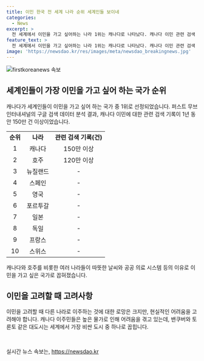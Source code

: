 ```yaml
---
title: 이민 한국 전 세계 나라 순위 세계인들 보이네
categories:
  - News
excerpt: >
  전 세계에서 이민을 가고 싶어하는 나라 1위는 캐나다로 나타났다. 캐나다 이민 관련 검색 기록이 150만건 이상으로 기록되었으며, 호주가 2위를 차지했다. 높은 물가와 미국의 반이민 정서로 미국은 순위권을 밀렸고, 일본은 아시아에서 유일하게 순위권에 포함되었다. 이외에도 뉴질랜드, 스페인, 영국, 포르투갈, 일본, 독일, 프랑스, 스위스가 순위에 포함되었다.
feature_text: >
  전 세계에서 이민을 가고 싶어하는 나라 1위는 캐나다로 나타났다. 캐나다 이민 관련 검색 기록이 150만건 이상으로 기록되었으며, 호주가 2위를 차지했다. 높은 물가와 미국의 반이민 정서로 미국은 순위권을 밀렸고, 일본은 아시아에서 유일하게 순위권에 포함되었다. 이외에도 뉴질랜드, 스페인, 영국, 포르투갈, 일본, 독일, 프랑스, 스위스가 순위에 포함되었다.
image: 'https://newsdao.kr/res/images/meta/newsdao_breakingnews.jpg'
---
```


<p><img src="https://newsdao.kr/res/images/meta/newsdao_breakingnews.jpg" alt="firstkoreanews 속보" /></p>

<h2 data-ke-size="size26">세계인들이 가장 이민을 가고 싶어 하는 국가 순위</h2>

<p data-ke-size="size16">캐나다가 세계인들이 이민을 가고 싶어 하는 국가 중 1위로 선정되었습니다. 퍼스트 무브 인터내셔널의 구글 검색 데이터 분석 결과, 캐나다 이민에 대한 관련 검색 기록이 1년 동안 150만 건 이상이었습니다.</p>

<table>
  <tbody>
    <tr>
      <td style="text-align: center; height: 17px;"><b>순위</b></td>
      <td style="text-align: center; height: 17px;"><b>나라</b></td>
      <td style="text-align: center; height: 17px;"><b>관련 검색 기록(건)</b></td>
    </tr>
    <tr>
      <td style="text-align: center; height: 17px;">1</td>
      <td style="text-align: center; height: 17px;">캐나다</td>
      <td style="text-align: center; height: 17px;">150만 이상</td>
    </tr>
    <tr>
      <td style="text-align: center; height: 17px;">2</td>
      <td style="text-align: center; height: 17px;">호주</td>
      <td style="text-align: center; height: 17px;">120만 이상</td>
    </tr>
    <tr>
      <td style="text-align: center; height: 17px;">3</td>
      <td style="text-align: center; height: 17px;">뉴질랜드</td>
      <td style="text-align: center; height: 17px;">-</td>
    </tr>
    <tr>
      <td style="text-align: center; height: 17px;">4</td>
      <td style="text-align: center; height: 17px;">스페인</td>
      <td style="text-align: center; height: 17px;">-</td>
    </tr>
    <tr>
      <td style="text-align: center; height: 17px;">5</td>
      <td style="text-align: center; height: 17px;">영국</td>
      <td style="text-align: center; height: 17px;">-</td>
    </tr>
    <tr>
      <td style="text-align: center; height: 17px;">6</td>
      <td style="text-align: center; height: 17px;">포르투갈</td>
      <td style="text-align: center; height: 17px;">-</td>
    </tr>
    <tr>
      <td style="text-align: center; height: 17px;">7</td>
      <td style="text-align: center; height: 17px;">일본</td>
      <td style="text-align: center; height: 17px;">-</td>
    </tr>
    <tr>
      <td style="text-align: center; height: 17px;">8</td>
      <td style="text-align: center; height: 17px;">독일</td>
      <td style="text-align: center; height: 17px;">-</td>
    </tr>
    <tr>
      <td style="text-align: center; height: 17px;">9</td>
      <td style="text-align: center; height: 17px;">프랑스</td>
      <td style="text-align: center; height: 17px;">-</td>
    </tr>
    <tr>
      <td style="text-align: center; height: 17px;">10</td>
      <td style="text-align: center; height: 17px;">스위스</td>
      <td style="text-align: center; height: 17px;">-</td>
    </tr>
  </tbody>
</table>

<p data-ke-size="size16">캐나다와 호주를 비롯한 여러 나라들이 따뜻한 날씨와 공공 의료 시스템 등의 이유로 이민을 가고 싶은 국가로 꼽혀졌습니다.</p>

<h2 data-ke-size="size26">이민을 고려할 때 고려사항</h2>

<p data-ke-size="size16">이민을 고려할 때 다른 나라로 이주하는 것에 대한 로망은 크지만, 현실적인 어려움을 고려해야 합니다. 캐나다 이주민들은 높은 물가로 인해 어려움을 겪고 있는데, 밴쿠버와 토론토 같은 대도시는 세계에서 가장 비싼 도시 중 하나로 꼽힙니다.</p>

<p data-ke-size="size16">&nbsp;</p>
실시간 뉴스 속보는, <a href="https://newsdao.kr" rel="dofollow">https://newsdao.kr</a>


